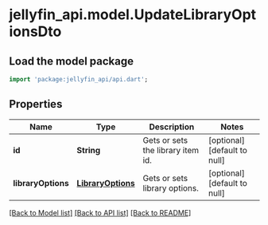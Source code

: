 # jellyfin_api.model.UpdateLibraryOptionsDto

## Load the model package
```dart
import 'package:jellyfin_api/api.dart';
```

## Properties
Name | Type | Description | Notes
------------ | ------------- | ------------- | -------------
**id** | **String** | Gets or sets the library item id. | [optional] [default to null]
**libraryOptions** | [**LibraryOptions**](LibraryOptions.md) | Gets or sets library options. | [optional] [default to null]

[[Back to Model list]](../README.md#documentation-for-models) [[Back to API list]](../README.md#documentation-for-api-endpoints) [[Back to README]](../README.md)


